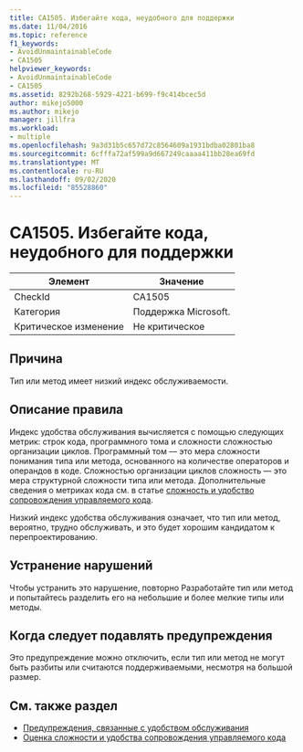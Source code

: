 ```yaml
---
title: CA1505. Избегайте кода, неудобного для поддержки
ms.date: 11/04/2016
ms.topic: reference
f1_keywords:
- AvoidUnmaintainableCode
- CA1505
helpviewer_keywords:
- AvoidUnmaintainableCode
- CA1505
ms.assetid: 8292b268-5929-4221-b699-f9c414bcec5d
author: mikejo5000
ms.author: mikejo
manager: jillfra
ms.workload:
- multiple
ms.openlocfilehash: 9a3d31b5c657d72c8564609a1931bdba02801ba8
ms.sourcegitcommit: 6cfffa72af599a9d667249caaaa411bb28ea69fd
ms.translationtype: MT
ms.contentlocale: ru-RU
ms.lasthandoff: 09/02/2020
ms.locfileid: "85528860"
---
```

# <a name="ca1505-avoid-unmaintainable-code"></a>CA1505. Избегайте кода, неудобного для поддержки

|Элемент|Значение|
|-|-|
|CheckId|CA1505|
|Категория|Поддержка Microsoft.|
|Критическое изменение|Не критическое|

## <a name="cause"></a>Причина

Тип или метод имеет низкий индекс обслуживаемости.

## <a name="rule-description"></a>Описание правила

Индекс удобства обслуживания вычисляется с помощью следующих метрик: строк кода, программного тома и сложности сложностью организации циклов. Программный том — это мера сложности понимания типа или метода, основанного на количестве операторов и операндов в коде. Сложностью организации циклов сложность — это мера структурной сложности типа или метода. Дополнительные сведения о метриках кода см. в статье [сложность и удобство сопровождения управляемого кода](../code-quality/code-metrics-values.md).

Низкий индекс удобства обслуживания означает, что тип или метод, вероятно, трудно обслуживать, и это будет хорошим кандидатом к перепроектированию.

## <a name="how-to-fix-violations"></a>Устранение нарушений

Чтобы устранить это нарушение, повторно Разработайте тип или метод и попытайтесь разделить его на небольшие и более мелкие типы или методы.

## <a name="when-to-suppress-warnings"></a>Когда следует подавлять предупреждения

Это предупреждение можно отключить, если тип или метод не могут быть разбиты или считаются поддерживаемыми, несмотря на большой размер.

## <a name="see-also"></a>См. также раздел

- [Предупреждения, связанные с удобством обслуживания](../code-quality/maintainability-warnings.md)
- [Оценка сложности и удобства сопровождения управляемого кода](../code-quality/code-metrics-values.md)

